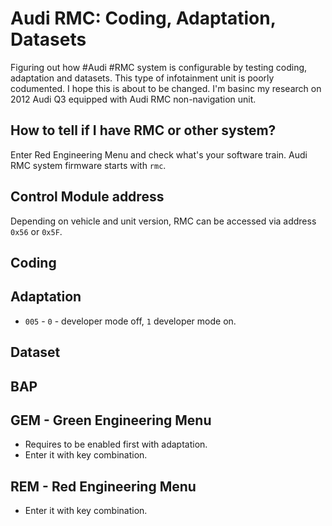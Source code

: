 # Audi RMC: Coding, Adaptation, Datasets
Figuring out how #Audi #RMC system is configurable by testing coding, adaptation and datasets.
This type of infotainment unit is poorly codumented. I hope this is about to be changed.
I'm basinc my research on 2012 Audi Q3 equipped with Audi RMC non-navigation unit.

## How to tell if I have RMC or other system? ##
Enter Red Engineering Menu and check what's your software train. Audi RMC system firmware starts with `rmc`.

## Control Module address ##
Depending on vehicle and unit version, RMC can be accessed via address `0x56` or `0x5F`.

## Coding ##

## Adaptation ##
* `005` - `0` - developer mode off, `1` developer mode on.

## Dataset ##

## BAP ##

## GEM - Green Engineering Menu ##
* Requires to be enabled first with adaptation.
* Enter it with key combination.

## REM - Red Engineering Menu ##
* Enter it with key combination.
